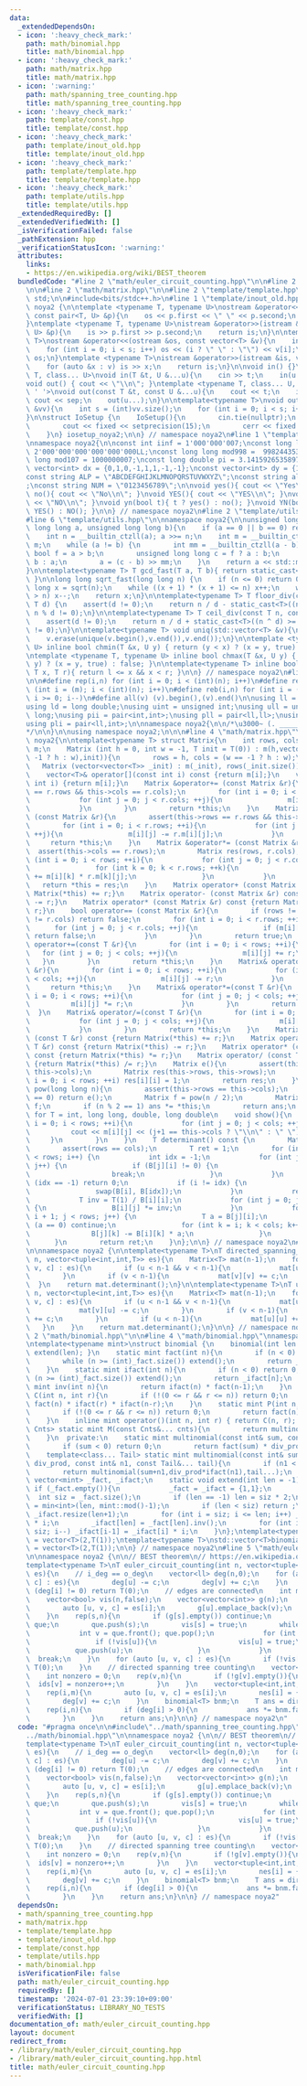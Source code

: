 ```yaml
---
data:
  _extendedDependsOn:
  - icon: ':heavy_check_mark:'
    path: math/binomial.hpp
    title: math/binomial.hpp
  - icon: ':heavy_check_mark:'
    path: math/matrix.hpp
    title: math/matrix.hpp
  - icon: ':warning:'
    path: math/spanning_tree_counting.hpp
    title: math/spanning_tree_counting.hpp
  - icon: ':heavy_check_mark:'
    path: template/const.hpp
    title: template/const.hpp
  - icon: ':heavy_check_mark:'
    path: template/inout_old.hpp
    title: template/inout_old.hpp
  - icon: ':heavy_check_mark:'
    path: template/template.hpp
    title: template/template.hpp
  - icon: ':heavy_check_mark:'
    path: template/utils.hpp
    title: template/utils.hpp
  _extendedRequiredBy: []
  _extendedVerifiedWith: []
  _isVerificationFailed: false
  _pathExtension: hpp
  _verificationStatusIcon: ':warning:'
  attributes:
    links:
    - https://en.wikipedia.org/wiki/BEST_theorem
  bundledCode: "#line 2 \"math/euler_circuit_counting.hpp\"\n\n#line 2 \"math/spanning_tree_counting.hpp\"\
    \n\n#line 2 \"math/matrix.hpp\"\n\n#line 2 \"template/template.hpp\"\nusing namespace\
    \ std;\n\n#include<bits/stdc++.h>\n#line 1 \"template/inout_old.hpp\"\nnamespace\
    \ noya2 {\n\ntemplate <typename T, typename U>\nostream &operator<<(ostream &os,\
    \ const pair<T, U> &p){\n    os << p.first << \" \" << p.second;\n    return os;\n\
    }\ntemplate <typename T, typename U>\nistream &operator>>(istream &is, pair<T,\
    \ U> &p){\n    is >> p.first >> p.second;\n    return is;\n}\n\ntemplate <typename\
    \ T>\nostream &operator<<(ostream &os, const vector<T> &v){\n    int s = (int)v.size();\n\
    \    for (int i = 0; i < s; i++) os << (i ? \" \" : \"\") << v[i];\n    return\
    \ os;\n}\ntemplate <typename T>\nistream &operator>>(istream &is, vector<T> &v){\n\
    \    for (auto &x : v) is >> x;\n    return is;\n}\n\nvoid in() {}\ntemplate <typename\
    \ T, class... U>\nvoid in(T &t, U &...u){\n    cin >> t;\n    in(u...);\n}\n\n\
    void out() { cout << \"\\n\"; }\ntemplate <typename T, class... U, char sep =\
    \ ' '>\nvoid out(const T &t, const U &...u){\n    cout << t;\n    if (sizeof...(u))\
    \ cout << sep;\n    out(u...);\n}\n\ntemplate<typename T>\nvoid out(const vector<vector<T>>\
    \ &vv){\n    int s = (int)vv.size();\n    for (int i = 0; i < s; i++) out(vv[i]);\n\
    }\n\nstruct IoSetup {\n    IoSetup(){\n        cin.tie(nullptr);\n        ios::sync_with_stdio(false);\n\
    \        cout << fixed << setprecision(15);\n        cerr << fixed << setprecision(7);\n\
    \    }\n} iosetup_noya2;\n\n} // namespace noya2\n#line 1 \"template/const.hpp\"\
    \nnamespace noya2{\n\nconst int iinf = 1'000'000'007;\nconst long long linf =\
    \ 2'000'000'000'000'000'000LL;\nconst long long mod998 =  998244353;\nconst long\
    \ long mod107 = 1000000007;\nconst long double pi = 3.14159265358979323;\nconst\
    \ vector<int> dx = {0,1,0,-1,1,1,-1,-1};\nconst vector<int> dy = {1,0,-1,0,1,-1,-1,1};\n\
    const string ALP = \"ABCDEFGHIJKLMNOPQRSTUVWXYZ\";\nconst string alp = \"abcdefghijklmnopqrstuvwxyz\"\
    ;\nconst string NUM = \"0123456789\";\n\nvoid yes(){ cout << \"Yes\\n\"; }\nvoid\
    \ no(){ cout << \"No\\n\"; }\nvoid YES(){ cout << \"YES\\n\"; }\nvoid NO(){ cout\
    \ << \"NO\\n\"; }\nvoid yn(bool t){ t ? yes() : no(); }\nvoid YN(bool t){ t ?\
    \ YES() : NO(); }\n\n} // namespace noya2\n#line 2 \"template/utils.hpp\"\n\n\
    #line 6 \"template/utils.hpp\"\n\nnamespace noya2{\n\nunsigned long long inner_binary_gcd(unsigned\
    \ long long a, unsigned long long b){\n    if (a == 0 || b == 0) return a + b;\n\
    \    int n = __builtin_ctzll(a); a >>= n;\n    int m = __builtin_ctzll(b); b >>=\
    \ m;\n    while (a != b) {\n        int mm = __builtin_ctzll(a - b);\n       \
    \ bool f = a > b;\n        unsigned long long c = f ? a : b;\n        b = f ?\
    \ b : a;\n        a = (c - b) >> mm;\n    }\n    return a << std::min(n, m);\n\
    }\n\ntemplate<typename T> T gcd_fast(T a, T b){ return static_cast<T>(inner_binary_gcd(std::abs(a),std::abs(b)));\
    \ }\n\nlong long sqrt_fast(long long n) {\n    if (n <= 0) return 0;\n    long\
    \ long x = sqrt(n);\n    while ((x + 1) * (x + 1) <= n) x++;\n    while (x * x\
    \ > n) x--;\n    return x;\n}\n\ntemplate<typename T> T floor_div(const T n, const\
    \ T d) {\n    assert(d != 0);\n    return n / d - static_cast<T>((n ^ d) < 0 &&\
    \ n % d != 0);\n}\n\ntemplate<typename T> T ceil_div(const T n, const T d) {\n\
    \    assert(d != 0);\n    return n / d + static_cast<T>((n ^ d) >= 0 && n % d\
    \ != 0);\n}\n\ntemplate<typename T> void uniq(std::vector<T> &v){\n    std::sort(v.begin(),v.end());\n\
    \    v.erase(unique(v.begin(),v.end()),v.end());\n}\n\ntemplate <typename T, typename\
    \ U> inline bool chmin(T &x, U y) { return (y < x) ? (x = y, true) : false; }\n\
    \ntemplate <typename T, typename U> inline bool chmax(T &x, U y) { return (x <\
    \ y) ? (x = y, true) : false; }\n\ntemplate<typename T> inline bool range(T l,\
    \ T x, T r){ return l <= x && x < r; }\n\n} // namespace noya2\n#line 8 \"template/template.hpp\"\
    \n\n#define rep(i,n) for (int i = 0; i < (int)(n); i++)\n#define repp(i,m,n) for\
    \ (int i = (m); i < (int)(n); i++)\n#define reb(i,n) for (int i = (int)(n-1);\
    \ i >= 0; i--)\n#define all(v) (v).begin(),(v).end()\n\nusing ll = long long;\n\
    using ld = long double;\nusing uint = unsigned int;\nusing ull = unsigned long\
    \ long;\nusing pii = pair<int,int>;\nusing pll = pair<ll,ll>;\nusing pil = pair<int,ll>;\n\
    using pli = pair<ll,int>;\n\nnamespace noya2{\n\n/*\u3000~ (. _________ . /)\u3000\
    */\n\n}\n\nusing namespace noya2;\n\n\n#line 4 \"math/matrix.hpp\"\n\nnamespace\
    \ noya2{\n\ntemplate<typename T> struct Matrix{\n    int rows, cols;\n    vector<vector<T>>\
    \ m;\n    Matrix (int h = 0, int w = -1, T init = T(0)) : m(h,vector<T>((w ==\
    \ -1 ? h : w),init)){\n        rows = h, cols = (w == -1 ? h : w);\n    } \n \
    \   Matrix (vector<vector<T>> _init) : m(_init), rows(_init.size()), cols(_init.at(0).size()){}\n\
    \    vector<T>& operator[](const int i) const {return m[i];}\n    vector<T>& operator[](const\
    \ int i) {return m[i];}\n    Matrix &operator+= (const Matrix &r){\n        assert(this->rows\
    \ == r.rows && this->cols == r.cols);\n        for (int i = 0; i < r.rows; ++i){\n\
    \            for (int j = 0; j < r.cols; ++j){\n                m[i][j] += r.m[i][j];\n\
    \            }\n        }\n        return *this;\n    }\n    Matrix &operator-=\
    \ (const Matrix &r){\n        assert(this->rows == r.rows && this->cols == r.cols);\n\
    \        for (int i = 0; i < r.rows; ++i){\n            for (int j = 0; j < r.cols;\
    \ ++j){\n                m[i][j] -= r.m[i][j];\n            }\n        }\n   \
    \     return *this;\n    }\n    Matrix &operator*= (const Matrix &r){\n      \
    \  assert(this->cols == r.rows);\n        Matrix res(rows, r.cols);\n        for\
    \ (int i = 0; i < rows; ++i){\n            for (int j = 0; j < r.cols; ++j){\n\
    \                for (int k = 0; k < r.rows; ++k){\n                    res[i][j]\
    \ += m[i][k] * r.m[k][j];\n                }\n            }\n        }\n     \
    \   return *this = res;\n    }\n    Matrix operator+ (const Matrix &r) const {return\
    \ Matrix(*this) += r;}\n    Matrix operator- (const Matrix &r) const {return Matrix(*this)\
    \ -= r;}\n    Matrix operator* (const Matrix &r) const {return Matrix(*this) *=\
    \ r;}\n    bool operator== (const Matrix &r){\n        if (rows != r.rows || cols\
    \ != r.cols) return false;\n        for (int i = 0; i < r.rows; ++i){\n      \
    \      for (int j = 0; j < r.cols; ++j){\n                if (m[i][j] != r.m[i][j])\
    \ return false;\n            }\n        }\n        return true;\n    }\n    Matrix&\
    \ operator+=(const T &r){\n        for (int i = 0; i < rows; ++i){\n         \
    \   for (int j = 0; j < cols; ++j){\n                m[i][j] += r;\n         \
    \   }\n        }\n        return *this;\n    }\n    Matrix& operator-=(const T\
    \ &r){\n        for (int i = 0; i < rows; ++i){\n            for (int j = 0; j\
    \ < cols; ++j){\n                m[i][j] -= r;\n            }\n        }\n   \
    \     return *this;\n    }\n    Matrix& operator*=(const T &r){\n        for (int\
    \ i = 0; i < rows; ++i){\n            for (int j = 0; j < cols; ++j){\n      \
    \          m[i][j] *= r;\n            }\n        }\n        return *this;\n  \
    \  }\n    Matrix& operator/=(const T &r){\n        for (int i = 0; i < rows; ++i){\n\
    \            for (int j = 0; j < cols; ++j){\n                m[i][j] /= r;\n\
    \            }\n        }\n        return *this;\n    }\n    Matrix operator+\
    \ (const T &r) const {return Matrix(*this) += r;}\n    Matrix operator- (const\
    \ T &r) const {return Matrix(*this) -= r;}\n    Matrix operator* (const T &r)\
    \ const {return Matrix(*this) *= r;}\n    Matrix operator/ (const T &r) const\
    \ {return Matrix(*this) /= r;}\n    Matrix e(){\n        assert(this->rows ==\
    \ this->cols);\n        Matrix res(this->rows, this->rows);\n        for (int\
    \ i = 0; i < rows; ++i) res[i][i] = 1;\n        return res;\n    }\n    Matrix\
    \ pow(long long n){\n        assert(this->rows == this->cols);\n        if (n\
    \ == 0) return e();\n        Matrix f = pow(n / 2);\n        Matrix ans = f *\
    \ f;\n        if (n % 2 == 1) ans *= *this;\n        return ans;\n    }\n    //\
    \ for T = int, long long, double, long double\n    void show(){\n        for (int\
    \ i = 0; i < rows; ++i){\n            for (int j = 0; j < cols; ++j){\n      \
    \          cout << m[i][j] << (j+1 == this->cols ? \"\\n\" : \" \");\n       \
    \     }\n        }\n    }\n    T determinant() const {\n        Matrix B(*this);\n\
    \        assert(rows == cols);\n        T ret = 1;\n        for (int i = 0; i\
    \ < rows; i++) {\n            int idx = -1;\n            for (int j = i; j < cols;\
    \ j++) {\n                if (B[j][i] != 0) {\n                    idx = j;\n\
    \                    break;\n                }\n            }\n            if\
    \ (idx == -1) return 0;\n            if (i != idx) {\n                ret *= T(-1);\n\
    \                swap(B[i], B[idx]);\n            }\n            ret *= B[i][i];\n\
    \            T inv = T(1) / B[i][i];\n            for (int j = 0; j < cols; j++)\
    \ {\n                B[i][j] *= inv;\n            }\n            for (int j =\
    \ i + 1; j < rows; j++) {\n                T a = B[j][i];\n                if\
    \ (a == 0) continue;\n                for (int k = i; k < cols; k++) {\n     \
    \               B[j][k] -= B[i][k] * a;\n                }\n            }\n  \
    \      }\n        return ret;\n    }\n};\n\n} // namespace noya2\n#line 4 \"math/spanning_tree_counting.hpp\"\
    \n\nnamespace noya2 {\n\ntemplate<typename T>\nT directed_spanning_tree_counting(int\
    \ n, vector<tuple<int,int,T>> es){\n    Matrix<T> mat(n-1);\n    for (auto [u,\
    \ v, c] : es){\n        if (u < n-1 && v < n-1){\n            mat[u][v] -= c;\n\
    \        }\n        if (v < n-1){\n            mat[v][v] += c;\n        }\n  \
    \  }\n    return mat.determinant();\n}\n\ntemplate<typename T>\nT undirected_spanning_tree_counting(int\
    \ n, vector<tuple<int,int,T>> es){\n    Matrix<T> mat(n-1);\n    for (auto [u,\
    \ v, c] : es){\n        if (u < n-1 && v < n-1){\n            mat[u][v] -= c;\n\
    \            mat[v][u] -= c;\n        }\n        if (v < n-1){\n            mat[v][v]\
    \ += c;\n        }\n        if (u < n-1){\n            mat[u][u] += c;\n     \
    \   }\n    }\n    return mat.determinant();\n}\n\n} // namespace noya2\n#line\
    \ 2 \"math/binomial.hpp\"\n\n#line 4 \"math/binomial.hpp\"\nnamespace noya2 {\n\
    \ntemplate<typename mint>\nstruct binomial {\n    binomial(int len = 300000){\
    \ extend(len); }\n    static mint fact(int n){\n        if (n < 0) return 0;\n\
    \        while (n >= (int)_fact.size()) extend();\n        return _fact[n];\n\
    \    }\n    static mint ifact(int n){\n        if (n < 0) return 0;\n        while\
    \ (n >= (int)_fact.size()) extend();\n        return _ifact[n];\n    }\n    static\
    \ mint inv(int n){\n        return ifact(n) * fact(n-1);\n    }\n    static mint\
    \ C(int n, int r){\n        if (!(0 <= r && r <= n)) return 0;\n        return\
    \ fact(n) * ifact(r) * ifact(n-r);\n    }\n    static mint P(int n, int r){\n\
    \        if (!(0 <= r && r <= n)) return 0;\n        return fact(n) * ifact(n-r);\n\
    \    }\n    inline mint operator()(int n, int r) { return C(n, r); }\n    template<class...\
    \ Cnts> static mint M(const Cnts&... cnts){\n        return multinomial(0,1,cnts...);\n\
    \    }\n  private:\n    static mint multinomial(const int& sum, const mint& div_prod){\n\
    \        if (sum < 0) return 0;\n        return fact(sum) * div_prod;\n    }\n\
    \    template<class... Tail> static mint multinomial(const int& sum, const mint&\
    \ div_prod, const int& n1, const Tail&... tail){\n        if (n1 < 0) return 0;\n\
    \        return multinomial(sum+n1,div_prod*ifact(n1),tail...);\n    }\n    static\
    \ vector<mint> _fact, _ifact;\n    static void extend(int len = -1){\n       \
    \ if (_fact.empty()){\n            _fact = _ifact = {1,1};\n        }\n      \
    \  int siz = _fact.size();\n        if (len == -1) len = siz * 2;\n        len\
    \ = min<int>(len, mint::mod()-1);\n        if (len < siz) return ;\n        _fact.resize(len+1),\
    \ _ifact.resize(len+1);\n        for (int i = siz; i <= len; i++) _fact[i] = _fact[i-1]\
    \ * i;\n        _ifact[len] = _fact[len].inv();\n        for (int i = len; i >\
    \ siz; i--) _ifact[i-1] = _ifact[i] * i;\n    }\n};\ntemplate<typename T>\nstd::vector<T>binomial<T>::_fact\
    \ = vector<T>(2,T(1));\ntemplate<typename T>\nstd::vector<T>binomial<T>::_ifact\
    \ = vector<T>(2,T(1));\n\n} // namespace noya2\n#line 5 \"math/euler_circuit_counting.hpp\"\
    \n\nnamespace noya2 {\n\n// BEST theorem\n// https://en.wikipedia.org/wiki/BEST_theorem\n\
    template<typename T>\nT euler_circuit_counting(int n, vector<tuple<int,int,ll>>\
    \ es){\n    // i_deg == o_deg\n    vector<ll> deg(n,0);\n    for (auto [u, v,\
    \ c] : es){\n        deg[u] -= c;\n        deg[v] += c;\n    }\n    rep(i,n) if\
    \ (deg[i] != 0) return T(0);\n    // edges are connected\n    int m = es.size();\n\
    \    vector<bool> vis(n,false);\n    vector<vector<int>> g(n);\n    rep(i,m){\n\
    \        auto [u, v, c] = es[i];\n        g[u].emplace_back(v);\n        g[v].emplace_back(u);\n\
    \    }\n    rep(s,n){\n        if (g[s].empty()) continue;\n        queue<int>\
    \ que;\n        que.push(s);\n        vis[s] = true;\n        while (!que.empty()){\n\
    \            int v = que.front(); que.pop();\n            for (int u : g[v]){\n\
    \                if (!vis[u]){\n                    vis[u] = true;\n         \
    \           que.push(u);\n                }\n            }\n        }\n      \
    \  break;\n    }\n    for (auto [u, v, c] : es){\n        if (!vis[u]) return\
    \ T(0);\n    }\n    // directed spanning tree counting\n    vector<int> ids(n);\n\
    \    int nonzero = 0;\n    rep(v,n){\n        if (!g[v].empty()){\n          \
    \  ids[v] = nonzero++;\n        }\n    }\n    vector<tuple<int,int,T>> nes(m);\n\
    \    rep(i,m){\n        auto [u, v, c] = es[i];\n        nes[i] = {ids[u],ids[v],c};\n\
    \        deg[v] += c;\n    }\n    binomial<T> bnm;\n    T ans = directed_spanning_tree_counting(nonzero,nes);\n\
    \    rep(i,n){\n        if (deg[i] > 0){\n            ans *= bnm.fact(deg[i]-1);\n\
    \        }\n    }\n    return ans;\n}\n\n} // namespace noya2\n"
  code: "#pragma once\n\n#include\"../math/spanning_tree_counting.hpp\"\n#include\"\
    ../math/binomial.hpp\"\n\nnamespace noya2 {\n\n// BEST theorem\n// https://en.wikipedia.org/wiki/BEST_theorem\n\
    template<typename T>\nT euler_circuit_counting(int n, vector<tuple<int,int,ll>>\
    \ es){\n    // i_deg == o_deg\n    vector<ll> deg(n,0);\n    for (auto [u, v,\
    \ c] : es){\n        deg[u] -= c;\n        deg[v] += c;\n    }\n    rep(i,n) if\
    \ (deg[i] != 0) return T(0);\n    // edges are connected\n    int m = es.size();\n\
    \    vector<bool> vis(n,false);\n    vector<vector<int>> g(n);\n    rep(i,m){\n\
    \        auto [u, v, c] = es[i];\n        g[u].emplace_back(v);\n        g[v].emplace_back(u);\n\
    \    }\n    rep(s,n){\n        if (g[s].empty()) continue;\n        queue<int>\
    \ que;\n        que.push(s);\n        vis[s] = true;\n        while (!que.empty()){\n\
    \            int v = que.front(); que.pop();\n            for (int u : g[v]){\n\
    \                if (!vis[u]){\n                    vis[u] = true;\n         \
    \           que.push(u);\n                }\n            }\n        }\n      \
    \  break;\n    }\n    for (auto [u, v, c] : es){\n        if (!vis[u]) return\
    \ T(0);\n    }\n    // directed spanning tree counting\n    vector<int> ids(n);\n\
    \    int nonzero = 0;\n    rep(v,n){\n        if (!g[v].empty()){\n          \
    \  ids[v] = nonzero++;\n        }\n    }\n    vector<tuple<int,int,T>> nes(m);\n\
    \    rep(i,m){\n        auto [u, v, c] = es[i];\n        nes[i] = {ids[u],ids[v],c};\n\
    \        deg[v] += c;\n    }\n    binomial<T> bnm;\n    T ans = directed_spanning_tree_counting(nonzero,nes);\n\
    \    rep(i,n){\n        if (deg[i] > 0){\n            ans *= bnm.fact(deg[i]-1);\n\
    \        }\n    }\n    return ans;\n}\n\n} // namespace noya2"
  dependsOn:
  - math/spanning_tree_counting.hpp
  - math/matrix.hpp
  - template/template.hpp
  - template/inout_old.hpp
  - template/const.hpp
  - template/utils.hpp
  - math/binomial.hpp
  isVerificationFile: false
  path: math/euler_circuit_counting.hpp
  requiredBy: []
  timestamp: '2024-07-01 23:39:10+09:00'
  verificationStatus: LIBRARY_NO_TESTS
  verifiedWith: []
documentation_of: math/euler_circuit_counting.hpp
layout: document
redirect_from:
- /library/math/euler_circuit_counting.hpp
- /library/math/euler_circuit_counting.hpp.html
title: math/euler_circuit_counting.hpp
---
```

